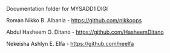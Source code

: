 Documentation folder for MYSADD1 DIGI

Roman Nikko B. Albania - https://github.com/nikkoops

Abdul Hasheem O. Ditano - https://github.com/HasheemDitano

Nekeisha Ashlyn E. Elfa - https://github.com/neelfa
